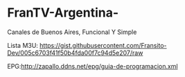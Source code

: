 # FranTV-Argentina-
Canales de Buenos Aires, Funcional Y Simple 

Lista M3U: https://gist.githubusercontent.com/Fransito-Dev/005c6703f41f50b4fda00f7c94d5e207/raw

EPG:http://zapallo.ddns.net/epg/guia-de-programacion.xml
